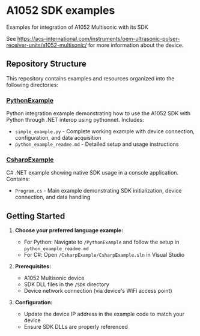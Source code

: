 # A1052 SDK examples
Examples for integration of A1052 Multisonic with its SDK

See https://acs-international.com/instruments/oem-ultrasonic-pulser-receiver-units/a1052-multisonic/ for more information about the device.

## Repository Structure

This repository contains examples and resources organized into the following directories:

### [PythonExample](PythonExample)
Python integration example demonstrating how to use the A1052 SDK with Python through .NET interop using pythonnet. Includes:
- `simple_example.py` - Complete working example with device connection, configuration, and data acquisition
- `python_example_readme.md` - Detailed setup and usage instructions

### [CsharpExample](CsharpExample)
C# .NET example showing native SDK usage in a console application. Contains:
- `Program.cs` - Main example demonstrating SDK initialization, device connection, and data handling

## Getting Started

1. **Choose your preferred language example:**
   - For Python: Navigate to `/PythonExample` and follow the setup in `python_example_readme.md`
   - For C#: Open `/CsharpExample/CsharpExample.sln` in Visual Studio

2. **Prerequisites:**
   - A1052 Multisonic device
   - SDK DLL files in the `/SDK` directory
   - Device network connection (via device's WiFi access point)

3. **Configuration:**
   - Update the device IP address in the example code to match your device
   - Ensure SDK DLLs are properly referenced

